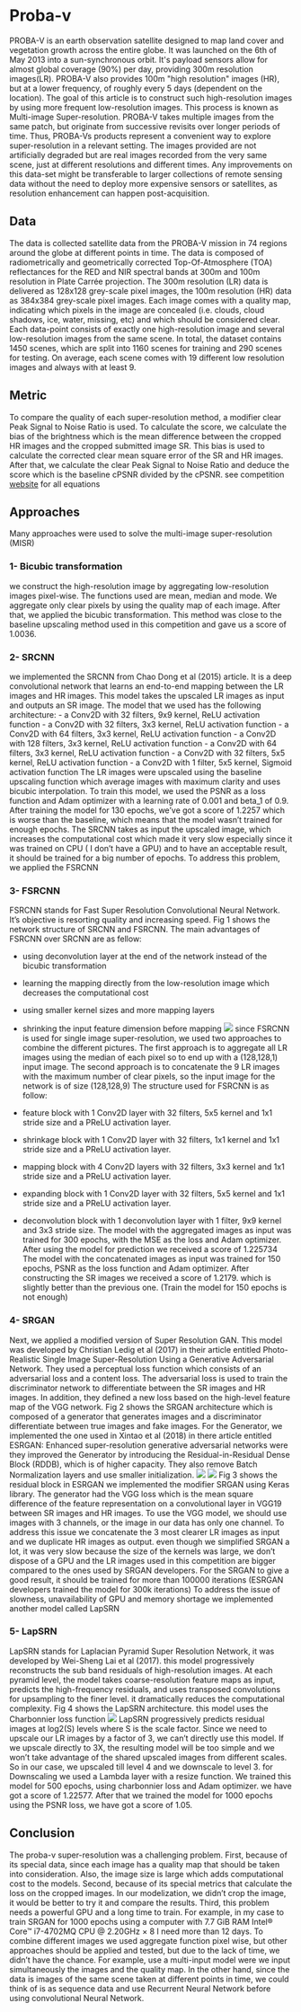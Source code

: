 # Proba-v

PROBA-V is an earth observation satellite designed to map land cover and vegetation growth across the entire globe. It was launched on the 6th of May 2013 into a sun-synchronous orbit. It's payload sensors allow for almost global coverage (90%) per day, providing 300m resolution images(LR). PROBA-V also provides 100m "high resolution" images (HR), but at a lower frequency, of roughly every 5 days (dependent on the location). 
The goal of this article is to construct such high-resolution images by using more frequent low-resolution images. This process is known as Multi-image Super-resolution.
PROBA-V takes multiple images from the same patch, but originate from successive revisits over longer periods of time. Thus, PROBA-Vs products represent a convenient way to explore super-resolution in a relevant setting. The images provided are not artificially degraded but are real images recorded from the very same scene, just at different resolutions and different times. Any improvements on this data-set might be transferable to larger collections of remote sensing data without the need to deploy more expensive sensors or satellites, as resolution enhancement can happen post-acquisition.

## Data

The data is collected satellite data from the PROBA-V mission in 74 regions around the globe at different points in time. The data is composed of radiometrically and geometrically corrected Top-Of-Atmosphere (TOA) reflectances for the RED and NIR spectral bands at 300m and 100m resolution in Plate Carrée projection. The 300m resolution (LR) data is delivered as 128x128 grey-scale pixel images, the 100m resolution (HR) data as 384x384 grey-scale pixel images.
Each image comes with a quality map, indicating which pixels in the image are concealed (i.e. clouds, cloud shadows, ice, water, missing, etc) and which should be considered clear. Each data-point consists of exactly one high-resolution image and several low-resolution images from the same scene. In total, the dataset contains 1450 scenes, which are split into 1160 scenes for training and 290 scenes for testing. On average, each scene comes with 19 different low resolution images and always with at least 9.

## Metric

To compare the quality of each super-resolution method, a modifier clear Peak Signal to Noise Ratio is used. To calculate the score, we calculate the bias of the brightness which is the mean difference between the cropped HR images and the cropped submitted image SR. This bias is used to calculate the corrected clear mean square error of the SR and HR images. After that, we calculate the clear Peak Signal to Noise Ratio and deduce the score which is the baseline cPSNR divided by the cPSNR. see competition [website](https://kelvins.esa.int/proba-v-super-resolution/scoring/) for all equations



## Approaches

Many approaches were used to solve the multi-image super-resolution (MISR)


### 1- Bicubic transformation
we construct the high-resolution image by aggregating low-resolution images pixel-wise. The functions used are mean, median and mode. We aggregate only clear pixels by using the quality map of each image. After that, we applied the bicubic transformation. This method was close to the baseline upscaling method used in this competition and gave us a score of 1.0036.

### 2- SRCNN
we implemented the SRCNN from Chao Dong et al (2015) article. It is a deep convolutional network that learns an end-to-end mapping between the LR images and HR images. This model takes the upscaled LR images as input and outputs an SR image. The model that we used has the following architecture:
    - a Conv2D with 32 filters, 9x9 kernel, ReLU activation function
    - a Conv2D with 32 filters, 3x3 kernel, ReLU activation function
    - a Conv2D with 64 filters, 3x3 kernel, ReLU activation function 
    - a Conv2D with 128 filters, 3x3 kernel, ReLU activation function 
    - a Conv2D with 64 filters, 3x3 kernel, ReLU activation function 
    - a Conv2D with 32 filters, 5x5 kernel, ReLU activation function 
    - a Conv2D with 1 filter, 5x5 kernel, Sigmoid activation function
The LR images were upscaled using the baseline upscaling function which average images with maximum clarity and uses bicubic interpolation.
To train this model, we used the PSNR as a loss function and Adam optimizer with a learning rate of 0.001 and beta_1 of 0.9.
After training the model for 130 epochs, we’ve got a score of 1.2257 which is worse than the baseline, which means that the model wasn’t trained for enough epochs.
The SRCNN takes as input the upscaled image, which increases the computational cost which made it very slow especially since it was trained on CPU ( I don’t have a GPU) and to have an acceptable result, it should be trained for a big number of epochs.
To address this problem, we applied the FSRCNN


### 3- FSRCNN
FSRCNN stands for Fast Super Resolution Convolutional Neural Network. It’s objective is resorting quality and increasing speed. Fig 1 shows the network structure of SRCNN and FSRCNN. The main advantages of FSRCNN over SRCNN are as fellow:
- using deconvolution layer at the end of the network instead of the bicubic transformation
- learning the mapping directly from the low-resolution image which decreases the computational cost
- using smaller kernel sizes and more mapping layers
- shrinking the input feature dimension before mapping
![](img/framework.png)
since FSRCNN is used for single image super-resolution, we used two approaches to combine the different pictures. The first approach is to aggregate all LR images using the median of each pixel so to end up with a (128,128,1) input image. The second approach is to concatenate the 9 LR images with the maximum number of clear pixels, so the input image for the network is of size (128,128,9)
The structure used for FSRCNN is as  follow:

- feature block with 1 Conv2D layer with 32 filters, 5x5 kernel and 1x1 stride size and a PReLU activation layer.
- shrinkage block with 1 Conv2D layer with 32 filters, 1x1 kernel and 1x1 stride size and a PReLU activation layer.
- mapping block with 4 Conv2D layers with 32 filters, 3x3 kernel and 1x1 stride size and a PReLU activation layer.
- expanding block with 1 Conv2D layer with 32 filters, 5x5 kernel and 1x1 stride size and a PReLU activation layer.
- deconvolution block with 1 deconvolution layer with 1 filter, 9x9 kernel and 3x3 stride size.
The model with the aggregated images as input was trained for 300 epochs, with the MSE as the loss and Adam optimizer. After using the model for prediction we received a score of 1.225734
The model with the concatenated images as input was trained for 150 epochs,   PSNR as the loss function and Adam optimizer. After constructing the SR images we received a score of 1.2179. which is slightly better than the previous one. (Train the model for 150 epochs is not enough)

### 4- SRGAN
Next, we applied a modified version of Super Resolution GAN. This model was developed by Christian Ledig et al (2017) in their article entitled Photo-Realistic Single Image Super-Resolution Using a Generative Adversarial Network. They used a perceptual loss function which consists of an adversarial loss and a content loss. The adversarial loss is used to train the discriminator network to differentiate between the SR images and HR images. In addition, they defined a new loss based on the high-level feature map of the VGG network.
Fig 2 shows the SRGAN architecture which is composed of a generator that generates images and a discriminator differentiate between true images and fake images.
For the Generator, we implemented the one used in Xintao et al (2018) in there article entitled  ESRGAN: Enhanced super-resolution generative adversarial networks were they improved the Generator by introducing the Residual-in-Residual Dense Block (RDDB), which is of higher capacity. They also remove Batch Normalization layers and use smaller initialization.
![](img/SRGAN.jpeg)
![](img/ESRGAN.png)
Fig 3 shows the residual block in ESRGAN
we implemented the modifier SRGAN using Keras library. The generator had the VGG loss which is the mean square difference of the feature representation on a convolutional layer in VGG19 between SR images and HR images. 
To use the VGG model, we should use images with 3 channels, or the image in our data has only one channel. To address this issue we concatenate the 3 most clearer LR images as input and we duplicate HR images as output.
even though we simplified SRGAN a lot, it was very slow because the size of the kernels was large, we don’t dispose of a GPU and the LR images used in this competition are bigger compared to the ones used by SRGAN developers. For the SRGAN to give a good result, it should be trained for more than 100000 iterations (ESRGAN developers trained the model for 300k iterations)
To address the issue of slowness, unavailability of GPU and memory shortage we implemented another model called LapSRN

### 5- LapSRN
LapSRN stands for Laplacian Pyramid Super Resolution Network, it was developed by Wei-Sheng Lai et al (2017). this model progressively reconstructs the sub band residuals of high-resolution images. At each pyramid level, the model takes coarse-resolution feature maps as input, predicts the high-frequency residuals, and uses transposed convolutions for upsampling to the finer level. it dramatically reduces the computational complexity. Fig 4 shows the LapSRN architecture. this model uses the Charbonnier loss function
![](lapsrn.jpg)
LapSRN progressively predicts residual images at log2(S) levels where S is the scale factor. Since we need to upscale our LR images by a factor of 3, we can’t directly use this model. If we upscale directly to 3X, the resulting model will be too simple and we won’t take advantage of the shared upscaled images from different scales. So in our case, we upscaled till level 4 and we downscale to level 3. for Downscaling we used a Lambda layer with a resize function.
We trained this model for 500 epochs, using charbonnier loss and Adam optimizer. we have got a score of 1.22577. 
After that we trained the model for 1000 epochs using the PSNR loss, we have got a score of 1.05.

## Conclusion

The proba-v super-resolution was a challenging problem. First, because of its special data, since each image has a quality map that should be taken into consideration. Also, the image size is large which adds computational cost to the models. Second, because of its special metrics that calculate the loss on the cropped images. In our modelization, we didn’t crop the image, it would be better to try it and compare the results.  Third, this problem needs a powerful GPU and a long time to train. For example, in my case to train SRGAN for 1000 epochs using a computer with 7.7 GiB RAM Intel® Core™ i7-4702MQ CPU @ 2.20GHz × 8 I need more than 12 days.
To combine different images we used aggregate function pixel wise, but other approaches should be applied and tested, but due to the lack of time, we didn’t have the chance.
For example, use a multi-input model were we input simultaneously the images and the quality map. 
In the other hand, since the data is images of the same scene taken at different points in time, we could think of is as sequence data and use Recurrent Neural Network before using convolutional Neural Network.
